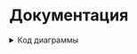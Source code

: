 # Документация

<details>
  <summary>Код диаграммы</summary>
rtuml
actor Пользователь as act
participant "Telegram API" as tg
participant "Recommendation Service" as rs
participant "Yandex API" as ya
participant "Concert API" as ca
participant "AI API" as ai

act -> tg: Отправка сообщения с ссылкой на плейлист
activate tg
tg -> rs: Отправка сообщения со ссылкой на плейлист
deactivate tg
activate rs
rs -> ya: GET /playlist\nПолучить содержимое плейлиста
activate ya
ya --> rs: Ответ на запрос
deactivate ya
rs -> rs: Достать массив исполнителей
loop Повторить по всем уникальным исполнителям
rs -> ca: GET /concerts\nПолучить концерты по исполнителю
activate ca
ca --> rs: Ответ на запрос
deactivate ca
end
alt Не нашли концертов по исполнителям из плейлиста
rs -> ai: GET /answer\nПолучить список рекомендаций по похожим исполнителям
activate ai
ai --> rs: Ответ на запрос
deactivate ai
loop Повторить по всем уникальным исполнителям
rs -> ca: GET /concerts\nПолучить концерты по исполнителю
activate ca
ca --> rs: Ответ на запрос
deactivate ca
end
end
rs -> tg: POST /send_message\n Отправить сообщение со списком концертов пользователю
deactivate rs
activate tg
tg --> act: Сообщение со списком концертов
deactivate tg
@enduml
</details>
